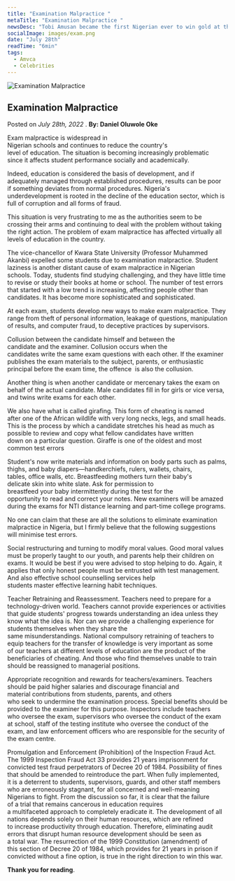 ```yaml
---
title: "Examination Malpractice "
metaTitle: "Examination Malpractice "
newsDesc: "Tobi Amusan became the first Nigerian ever to win gold at the World Athletics Championships after racing to a lovely world record time of 12.06s."
socialImage: images/exam.png
date: "July 28th"
readTime: "6min"
tags:
  - Amvca
  - Celebrities
---
```


![Examination Malpractice ](/images/exam.png "Examination Malpractice ")

## Examination Malpractice

Posted on _July 28th, 2022_ . **By: Daniel Oluwole Oke**

Exam malpractice is widespread in Nigerian schools and continues to reduce the country's level of education. The situation is becoming increasingly problematic since it affects student performance socially and academically.

Indeed, education is considered the basis of development, and if adequately managed through established procedures, results can be poor if something deviates from normal procedures. Nigeria's underdevelopment is rooted in the decline of the education sector, which is full of corruption and all forms of fraud.

This situation is very frustrating to me as the authorities seem to be crossing their arms and continuing to deal with the problem without taking the right action. The problem of exam malpractice has affected virtually all levels of education in the country.

The vice-chancellor of Kwara State University (Professor Muhammed Akanbi) expelled some students due to examination malpractice. Student laziness is another distant cause of exam malpractice in Nigerian schools. Today, students find studying challenging, and they have little time to revise or study their books at home or school. The number of test errors that started with a low trend is increasing, affecting people other than candidates. It has become more sophisticated and sophisticated.

At each exam, students develop new ways to make exam malpractice. They range from theft of personal information, leakage of questions, manipulation of results, and computer fraud, to deceptive practices by supervisors.

Collusion between the candidate himself and between the candidate and the examiner. Collusion occurs when the candidates write the same exam questions with each other. If the examiner publishes the exam materials to the subject, parents, or enthusiastic principal before the exam time, the offence  is also the collusion.

Another thing is when another candidate or mercenary takes the exam on behalf of the actual candidate. Male candidates fill in for girls or vice versa, and twins write exams for each other.

We also have what is called girafing. This form of cheating is named after one of the African wildlife with very long necks, legs, and small heads. This is the process by which a candidate stretches his head as much as possible to review and copy what fellow candidates have written down on a particular question. Giraffe is one of the oldest and most common test errors

Student's now write materials and information on body parts such as palms, thighs, and baby diapers—handkerchiefs, rulers, wallets, chairs, tables, office walls, etc. Breastfeeding mothers turn their baby's delicate skin into white slate. Ask for permission to breastfeed your baby intermittently during the test for the opportunity to read and correct your notes. New examiners will be amazed during the exams for NTI distance learning and part-time college programs.

No one can claim that these are all the solutions to eliminate examination malpractice in Nigeria, but I firmly believe that the following suggestions will minimise test errors.

Social restructuring and turning to modify moral values. Good moral values must be properly taught to our youth, and parents help their children on exams. It would be best if you were advised to stop helping to do. Again, it applies that only honest people must be entrusted with test management. And also effective school counselling services help students master effective learning habit techniques.

Teacher Retraining and Reassessment. Teachers need to prepare for a technology-driven world. Teachers cannot provide experiences or activities that guide students' progress towards understanding an idea unless they know what the idea is. Nor can we provide a challenging experience for students themselves when they share the same misunderstandings. National compulsory retraining of teachers to equip teachers for the transfer of knowledge is very important as some of our teachers at different levels of education are the product of the beneficiaries of cheating. And those who find themselves unable to train should be reassigned to managerial positions.

Appropriate recognition and rewards for teachers/examiners. Teachers should be paid higher salaries and discourage financial and material contributions from students, parents, and others who seek to undermine the examination process. Special benefits should be provided to the examiner for this purpose. Inspectors include teachers who oversee the exam, supervisors who oversee the conduct of the exam at school, staff of the testing institute who oversee the conduct of the exam, and law enforcement officers who are responsible for the security of the exam centre.

Promulgation and Enforcement (Prohibition) of the Inspection Fraud Act. The 1999 Inspection Fraud Act 33 provides 21 years imprisonment for convicted test fraud perpetrators of Decree 20 of 1984. Possibility of fines that should be amended to reintroduce the part. When fully implemented, it is a deterrent to students, supervisors, guards, and other staff members who are erroneously stagnant, for all concerned and well-meaning Nigerians to fight. From the discussion so far, it is clear that the failure of a trial that remains cancerous in education requires a multifaceted approach to completely eradicate it. The development of all nations depends solely on their human resources, which are refined to increase productivity through education. Therefore, eliminating audit errors that disrupt human resource development should be seen as a total war. The resurrection of the 1999 Constitution (amendment) of this section of Decree 20 of 1984, which provides for 21 years in prison if convicted without a fine option, is true in the right direction to win this war.

**Thank you for reading**.
